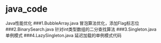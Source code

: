 # java_code
Java性能优化
###1.BubbleArray.java 冒泡算法优化，添加Flag标志位
###2.BinarySearch.java 针对int类型数组的二分查找算法
###3.Singleton.java 单例模式
###4.LazySingleton.java 延迟加载的单例模式代码

